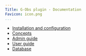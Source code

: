 ```yaml
---
Title: G-Obs plugin - Documentation
Favicon: icon.png
...
```


* [Installation and configuration](./installation/)
* [Concepts](./concepts/)
* [Admin guide](./admin_guide/)
* [User guide](./user_guide/)
* [Database](./database/)
